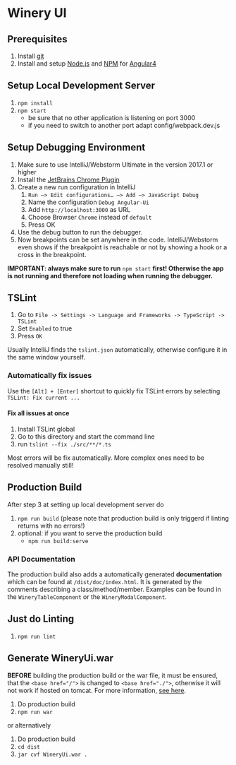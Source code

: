 <!--
/**
 * Copyright (c) 2017 University of Stuttgart.
 * All rights reserved. This program and the accompanying materials
 * are made available under the terms of the Eclipse Public License v1.0
 * and the Apache License 2.0 which both accompany this distribution,
 * and are available at http://www.eclipse.org/legal/epl-v10.html
 * and http://www.apache.org/licenses/LICENSE-2.0
 *
 * Contributors:
 *     Lukas Harzenetter - initial API and implementation
 *     Niko Stadelmaier - add notifications module
 */
-->

# Winery UI

## Prerequisites
1. Install [git](https://git-scm.com)
2. Install and setup [Node.js](https://nodejs.org/en/) and [NPM](https://www.npmjs.com) for [Angular4](https://angular.io/docs/ts/latest/quickstart.html)

## Setup Local Development Server
1. `npm install`
2. `npm start` 
    - be sure that no other application is listening on port 3000
    - if you need to switch to another port adapt config/webpack.dev.js
    
## Setup Debugging Environment
1. Make sure to use IntelliJ/Webstorm Ultimate in the version 2017.1 or higher
1. Install the [JetBrains Chrome Plugin](https://chrome.google.com/webstore/detail/jetbrains-ide-support/hmhgeddbohgjknpmjagkdomcpobmllji?hl=en)
1. Create a new run configuration in IntelliJ
   1. `Run –> Edit configurations… –> Add –> JavaScript Debug`
   1. Name the configuration `Debug Angular-Ui`
   1. Add `http://localhost:3000` as URL
   1. Choose Browser `Chrome` instead of `default`
   1. Press OK
1. Use the debug button to run the debugger.
1. Now breakpoints can be set anywhere in the code. IntelliJ/Webstorm even shows if the breakpoint is reachable or not by
   showing a hook or a cross in the breakpoint.

**IMPORTANT: always make sure to run** `npm start` **first! Otherwise the app is not running and therefore not loading
   when running the debugger.**

## TSLint
1. Go to `File -> Settings -> Language and Frameworks -> TypeScript -> TSLint`
2. Set `Enabled` to true
3. Press `OK` 

Usually IntelliJ finds the `tslint.json` automatically, otherwise configure it in the same window yourself.  

### Automatically fix issues
Use the `[Alt] + [Enter]` shortcut to quickly fix TSLint errors by selecting `TSLint: Fix current ...`

#### Fix all issues at once
1. Install TSLint global
2. Go to this directory and start the command line
3. run `tslint --fix ./src/**/*.ts`

Most errors will be fix automatically. More complex ones need to be resolved manually still! 


## Production Build
After step 3 at setting up local development server do
1. `npm run build` (please note that production build is only triggerd if linting returns with no errors!)
2. optional: if you want to serve the production build
    - `npm run build:serve`

### API Documentation
The production build also adds a automatically generated **documentation** which can be found at `/dist/doc/index.html`.
It is generated by the comments describing a class/method/member. Examples can be found in the `WineryTableComponent` 
or the `WineryModalComponent`.
    
## Just do Linting
1. `npm run lint`


## Generate WineryUi.war
**BEFORE** building the production build or the war file, it must be ensured, that the ``<base href="/">`` is changed to ``<base href="./">``,
 otherwise it will not work if hosted on tomcat. For more information, [see here](http://stackoverflow.com/questions/39018765/deploy-angular-2-app-with-webpack-to-tomcat-404-errors).

1. Do production build
2. `npm run war`

or alternatively
1. Do production build
2. `cd dist`
3. `jar cvf WineryUi.war .`